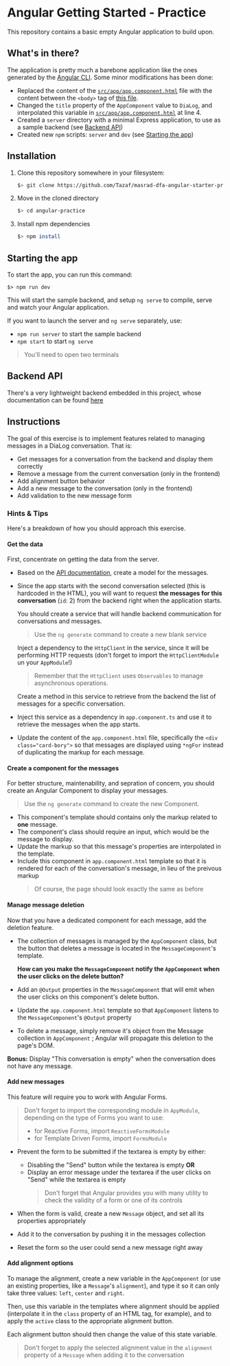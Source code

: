 # Angular Getting Started - Practice

This repository contains a basic empty Angular application to build upon.

## What's in there?

The application is pretty much a barebone application like the ones generated by the [Angular CLI](https://github.com/angular/angular-cli). Some minor modifications has been done:

- Replaced the content of the [`src/app/app.component.html`](./src/app/app.component.html) file with the content between the `<body>` tag of [this file](https://gist.githubusercontent.com/Tazaf/2ca35d60688eec1281fd9546abe1f76a/raw/a43bd8d5b24f8854d7d435131b07ba29d54b92cd).
- Changed the `title` property of the `AppComponent` value to `DiaLog`, and interpolated this variable in [`src/app/app.component.html`](./src/app/app.component.html) at line 4.
- Created a `server` directory with a minimal Express application, to use as a sample backend (see [Backend API](#backend-api))
- Created new `npm` scripts: `server` and `dev` (see [Starting the app](#starting-the-app))

## Installation

1. Clone this repository somewhere in your filesystem:

   ```bash
   $> git clone https://github.com/Tazaf/masrad-dfa-angular-starter-practice.git angular-practice
   ```

1. Move in the cloned directory

   ```bash
   $> cd angular-practice
   ```

1. Install npm dependencies

   ```bash
   $> npm install
   ```

## Starting the app

To start the app, you can run this command:

```
$> npm run dev
```

This will start the sample backend, and setup `ng serve` to compile, serve and watch your Angular application.

If you want to launch the server and `ng serve` separately, use:

- `npm run server` to start the sample backend
- `npm start` to start `ng serve`

> You'll need to open two terminals

## Backend API

There's a very lightweight backend embedded in this project, whose documentation can be found [here](./server/API.md)

## Instructions

The goal of this exercise is to implement features related to managing messages in a DiaLog conversation. That is:

- Get messages for a conversation from the backend and display them correctly
- Remove a message from the current conversation (only in the frontend)
- Add alignment button behavior
- Add a new message to the conversation (only in the frontend)
- Add validation to the new message form

### Hints & Tips

Here's a breakdown of how you should approach this exercise.

#### Get the data

First, concentrate on getting the data from the server.

- Based on the [API documentation](./server/API.md), create a model for the messages.

- Since the app starts with the second conversation selected (this is hardcoded in the HTML), you will want to request **the messages for this conversation** (`id`: 2) from the backend right when the application starts.

  You should create a service that will handle backend communication for conversations and messages.

  > Use the `ng generate` command to create a new blank service

  Inject a dependency to the `HttpClient` in the service, since it will be performing HTTP requests (don't forget to import the `HttpClientModule` un your `AppModule`!)

  > Remember that the `HttpClient` uses `Observables` to manage asynchronous operations.

  Create a method in this service to retrieve from the backend the list of messages for a specific conversation.

- Inject this service as a dependency in `app.component.ts` and use it to retrieve the messages when the app starts.
- Update the content of the `app.component.html` file, specifically the `<div class="card-bory">` so that messages are displayed using `*ngFor` instead of duplicating the markup for each message.

#### Create a component for the messages

For better structure, maintenability, and sepration of concern, you should create an Angular Component to display your messages.

> Use the `ng generate` command to create the new Component.

- This component's template should contains only the markup related to **one** message.
- The component's class should require an input, which would be the message to display.
- Update the markup so that this message's properties are interpolated in the template.
- Include this component in `app.component.html` template so that it is rendered for each of the conversation's message, in lieu of the preivous markup
  > Of course, the page should look exactly the same as before

#### Manage message deletion

Now that you have a dedicated component for each message, add the deletion feature.

- The collection of messages is managed by the `AppComponent` class, but the button that deletes a message is located in the `MessageComponent`'s template.

  **How can you make the `MessageComponent` notify the `AppComponent` when the user clicks on the delete button?**

- Add an `@Output` properties in the `MessageComponent` that will emit when the user clicks on this component's delete button.
- Update the `app.component.html` template so that `AppComponent` listens to the `MessageComponent`'s `@Output` property
- To delete a message, simply remove it's object from the Message collection in `AppComponent` ; Angular will propagate this deletion to the page's DOM.

**Bonus:** Display "This conversation is empty" when the conversation does not have any message.

#### Add new messages

This feature will require you to work with Angular Forms.

> Don't forget to import the corresponding module in `AppModule`, depending on the type of Forms you want to use:
>
> - for Reactive Forms, import `ReactiveFormsModule`
> - for Template Driven Forms, import `FormsModule`

- Prevent the form to be submitted if the textarea is empty by either:

  - Disabling the "Send" button while the textarea is empty **OR**
  - Display an error message under the textarea if the user clicks on "Send" while the textarea is empty
    > Don't forget that Angular provides you with many utility to check the validity of a form or one of its controls

- When the form is valid, create a new `Message` object, and set all its properties appropriately
- Add it to the conversation by pushing it in the messages collection
- Reset the form so the user could send a new message right away

#### Add alignment options

To manage the alignment, create a new variable in the `AppComponent` (or use an existing properties, like a `Message`'s `alignment`), and type it so it can only take three values: `left`, `center` and `right`.

Then, use this variable in the templates where alignment should be applied (interpolate it in the `class` property of an HTML tag, for example), and to apply the `active` class to the appropriate alignment button.

Each alignment button should then change the value of this state variable.

> Don't forget to apply the selected alignment value in the `alignment` property of a `Message` when adding it to the conversation
